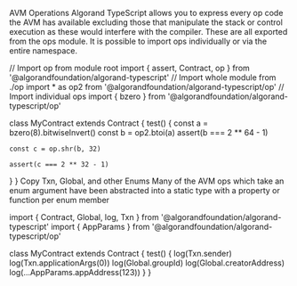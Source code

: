 AVM Operations
Algorand TypeScript allows you to express every op code the AVM has available excluding those that manipulate the stack or control execution as these would interfere with the compiler. These are all exported from the ops module. It is possible to import ops individually or via the entire namespace.

// Import op from module root
import { assert, Contract, op } from '@algorandfoundation/algorand-typescript'
// Import whole module from ./op
import * as op2 from '@algorandfoundation/algorand-typescript/op'
// Import individual ops
import { bzero } from '@algorandfoundation/algorand-typescript/op'

class MyContract extends Contract {
  test() {
    const a = bzero(8).bitwiseInvert()
    const b = op2.btoi(a)
    assert(b === 2 ** 64 - 1)

    const c = op.shr(b, 32)

    assert(c === 2 ** 32 - 1)
  }
}
Copy
Txn, Global, and other Enums
Many of the AVM ops which take an enum argument have been abstracted into a static type with a property or function per enum member

import { Contract, Global, log, Txn } from '@algorandfoundation/algorand-typescript'
import { AppParams } from '@algorandfoundation/algorand-typescript/op'

class MyContract extends Contract {
  test() {
    log(Txn.sender)
    log(Txn.applicationArgs(0))
    log(Global.groupId)
    log(Global.creatorAddress)
    log(...AppParams.appAddress(123))
  }
}